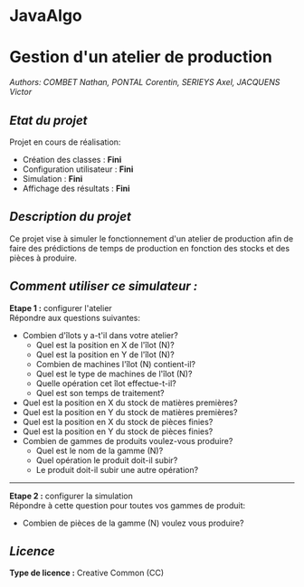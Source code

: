 # JavaAlgo

# Gestion d'un atelier de production

_Authors: COMBET Nathan, PONTAL Corentin, SERIEYS Axel, JACQUENS Victor_

_Etat du projet_
-----------
Projet en cours de réalisation:
* Création des classes : **Fini**
* Configuration utilisateur : **Fini**
* Simulation : **Fini**
* Affichage des résultats : **Fini**

_Description du projet_
-----------
Ce projet vise à simuler le fonctionnement d'un atelier de production afin de faire des prédictions de temps de production en fonction des stocks et des pièces à produire.

_Comment utiliser ce simulateur :_
-----------
**Etape 1 :** configurer l'atelier  
Répondre aux questions suivantes:
* Combien d'îlots y a-t'il dans votre atelier?
  * Quel est la position en X de l'îlot (N)?
  * Quel est la position en Y de l'îlot (N)?
  * Combien de machines l'îlot (N) contient-il?
  * Quel est le type de machines de l'îlot (N)?
  * Quelle opération cet îlot effectue-t-il?
  * Quel est son temps de traitement?
* Quel est la position en X du stock de matières premières?
* Quel est la position en Y du stock de matières premières?
* Quel est la position en X du stock de pièces finies?
* Quel est la position en Y du stock de pièces finies?
* Combien de gammes de produits voulez-vous produire?
  * Quel est le nom de la gamme (N)?
  * Quel opération le produit doit-il subir?
  * Le produit doit-il subir une autre opération?
---
**Etape 2 :** configurer la simulation  
Répondre à cette question pour toutes vos gammes de produit:
* Combien de pièces de la gamme (N) voulez vous produire?

_Licence_
----------
**Type de licence :** Creative Common (CC)
